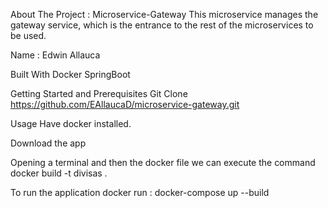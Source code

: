 About The Project : Microservice-Gateway
This microservice manages the gateway service, which is the entrance to the rest of the microservices to be used.

Name :
Edwin Allauca

Built With
Docker SpringBoot

Getting Started and Prerequisites
Git Clone 
https://github.com/EAllaucaD/microservice-gateway.git

Usage
Have docker installed.

Download the app

Opening a terminal and then the docker file we can execute the command docker build -t divisas .

To run the application docker run : docker-compose up --build
